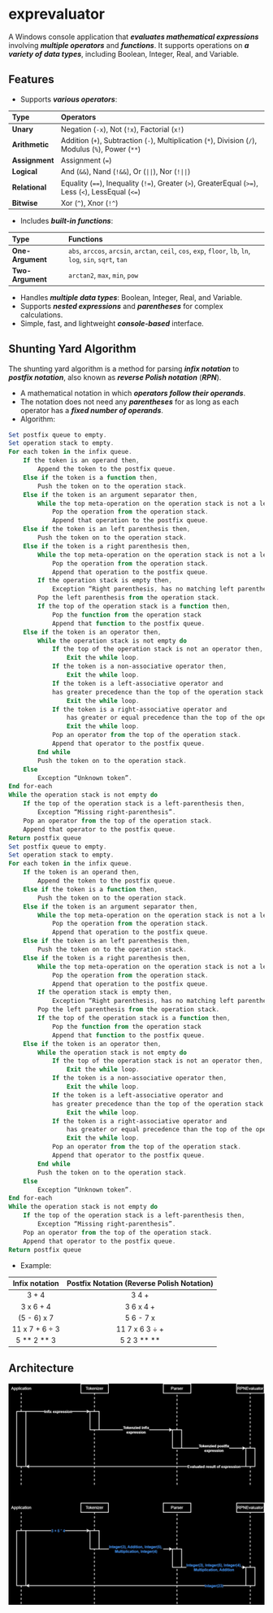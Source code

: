 <style>
  table {
    width: 100%;
  }
</style>

# exprevaluator

A Windows console application that ***evaluates mathematical expressions*** involving ***multiple operators*** and ***functions***. It supports operations on ***a variety of data types***, including Boolean, Integer, Real, and Variable.

## Features

-   Supports ***various operators***:

Type            |   Operators
:---------------|:----------------------------------------------------------------
**Unary**       |   Negation (`-x`), Not (`!x`), Factorial (`x!`)
**Arithmetic**  |   Addition (`+`), Subtraction (`-`), Multiplication (`*`), Division (`/`), Modulus (`%`), Power (`**`)
**Assignment**  |   Assignment (`=`)
**Logical**     |   And (`&&`), Nand (`!&&`), Or (`\|\|`), Nor (`!\|\|`)
**Relational**  |   Equality (`==`), Inequality (`!=`), Greater (`>`), GreaterEqual (`>=`), Less (`<`), LessEqual (`<=`)
**Bitwise**     |   Xor (`^`), Xnor (`!^`)

-   Includes ***built-in functions***:

Type            |   Functions
:---------------|:----------------------------------------------------------------
**One-Argument**|   `abs`, `arccos`, `arcsin`, `arctan`, `ceil`, `cos`, `exp`, `floor`, `lb`, `ln`, `log`, `sin`, `sqrt`, `tan`
**Two-Argument**|   `arctan2`, `max`, `min`, `pow`

-   Handles ***multiple data types***: Boolean, Integer, Real, and Variable.
-   Supports ***nested expressions*** and ***parentheses*** for complex calculations.
-   Simple, fast, and lightweight ***console-based*** interface.

## Shunting Yard Algorithm

The shunting yard algorithm is a method for parsing ***infix notation*** to ***postfix notation***, also known as ***reverse Polish notation*** (***RPN***).

-   A mathematical notation in which ***operators follow their operands***.
-   The notation does not need any ***parentheses*** for as long as each operator has a ***fixed number of operands***.
-   Algorithm:

```powershell
Set postfix queue to empty.
Set operation stack to empty.
For each token in the infix queue.
	If the token is an operand then,
		Append the token to the postfix queue.
	Else if the token is a function then,
		Push the token on to the operation stack.
	Else if the token is an argument separator then,
		While the top meta-operation on the operation stack is not a left parenthesis do,
			Pop the operation from the operation stack.
			Append that operation to the postfix queue.
	Else if the token is an left parenthesis then,
		Push the token on to the operation stack.
	Else if the token is a right parenthesis then,
		While the top meta-operation on the operation stack is not a left parenthesis do,
			Pop the operation from the operation stack.
			Append that operation to the postfix queue.
		If the operation stack is empty then,
			Exception “Right parenthesis, has no matching left parenthesis”
		Pop the left parenthesis from the operation stack.
		If the top of the operation stack is a function then,
			Pop the function from the operation stack
			Append that function to the postfix queue.
	Else if the token is an operator then,
		While the operation stack is not empty do
			If the top of the operation stack is not an operator then,
				Exit the while loop.
			If the token is a non-associative operator then,
				Exit the while loop.
			If the token is a left-associative operator and 
			has greater precedence than the top of the operation stack then,
				Exit the while loop.
			If the token is a right-associative operator and 
				has greater or equal precedence than the top of the operation stack then,
				Exit the while loop.
			Pop an operator from the top of the operation stack.
			Append that operator to the postfix queue.
		End while
		Push the token on to the operation stack.
	Else
		Exception “Unknown token”.
End for-each
While the operation stack is not empty do
	If the top of the operation stack is a left-parenthesis then,
		Exception “Missing right-parenthesis”.
	Pop an operator from the top of the operation stack.
	Append that operator to the postfix queue.
Return postfix queue
Set postfix queue to empty.
Set operation stack to empty.
For each token in the infix queue.
	If the token is an operand then,
		Append the token to the postfix queue.
	Else if the token is a function then,
		Push the token on to the operation stack.
	Else if the token is an argument separator then,
		While the top meta-operation on the operation stack is not a left parenthesis do,
			Pop the operation from the operation stack.
			Append that operation to the postfix queue.
	Else if the token is an left parenthesis then,
		Push the token on to the operation stack.
	Else if the token is a right parenthesis then,
		While the top meta-operation on the operation stack is not a left parenthesis do,
			Pop the operation from the operation stack.
			Append that operation to the postfix queue.
		If the operation stack is empty then,
			Exception “Right parenthesis, has no matching left parenthesis”
		Pop the left parenthesis from the operation stack.
		If the top of the operation stack is a function then,
			Pop the function from the operation stack
			Append that function to the postfix queue.
	Else if the token is an operator then,
		While the operation stack is not empty do
			If the top of the operation stack is not an operator then,
				Exit the while loop.
			If the token is a non-associative operator then,
				Exit the while loop.
			If the token is a left-associative operator and 
			has greater precedence than the top of the operation stack then,
				Exit the while loop.
			If the token is a right-associative operator and 
				has greater or equal precedence than the top of the operation stack then,
				Exit the while loop.
			Pop an operator from the top of the operation stack.
			Append that operator to the postfix queue.
		End while
		Push the token on to the operation stack.
	Else
		Exception “Unknown token”.
End for-each
While the operation stack is not empty do
	If the top of the operation stack is a left-parenthesis then,
		Exception “Missing right-parenthesis”.
	Pop an operator from the top of the operation stack.
	Append that operator to the postfix queue.
Return postfix queue
```

-   Example:

Infix notation  |   Postfix Notation (Reverse Polish Notation)
:--------------:|:---------------------------------------------------------------:
3 + 4           |   3 4 +
3 x 6 + 4       |   3 6 x 4 +
(5 - 6) x 7     |   5 6 - 7 x
11 x 7 + 6 ÷ 3  |   11 7 x 6 3 ÷ +
5 ** 2 ** 3     |   5 2 3 ** **

## Architecture

![Sequence Diagram](!docs/Sequence%20Diagram.jpg)